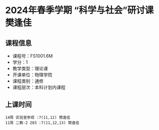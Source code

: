 # 2024年春季学期 “科学与社会”研讨课 樊逢佳






## 课程信息

- 课程号：FS1001.6M
- 学分：1
- 教学类型：理论课
- 开课单位：物理学院
- 课程类别：通修
- 课程层次：本科计划内课程

## 上课时间

```
14周 实验室参观 :7(11,12) 樊逢佳
11周 二教-2 203 :7(11,12,13) 樊逢佳
```

